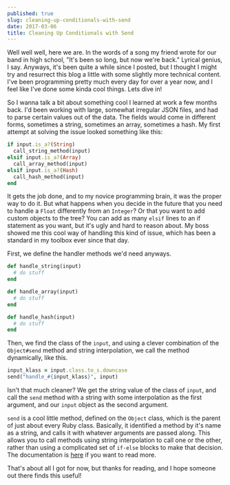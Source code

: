 ```yaml
---
published: true
slug: cleaning-up-conditionals-with-send
date: 2017-03-06
title: Cleaning Up Conditionals with Send
---
```


Well well well, here we are. In the words of a song my friend wrote for our band
in high school, "It's been so long, but now we're back." Lyrical genius, I say.
Anyways, it's been quite a while since I posted, but I thought I might try and
resurrect this blog a little with some slightly more technical content. I've
been programming pretty much every day for over a year now, and I feel like I've
done some kinda cool things. Lets dive in!

So I wanna talk a bit about something cool I learned at work a few months back.
I'd been working with large, somewhat irregular JSON files, and had to parse
certain values out of the data. The fields would come in different forms,
sometimes a string, sometimes an array, sometimes a hash. My first attempt at
solving the issue looked something like this:

```ruby
if input.is_a?(String)
  call_string_method(input)
elsif input.is_a?(Array)
  call_array_method(input)
elsif input.is_a?(Hash)
  call_hash_method(input)
end
```

It gets the job done, and to my novice programming brain, it was the proper way
to do it. But what happens when you decide in the future that you need to handle
a `Float` differently from an `Integer`? Or that you want to add custom objects
to the tree? You can add as many `elsif` lines to an if statement as you want,
but it's ugly and hard to reason about. My boss showed me this cool way of
handling this kind of issue, which has been a standard in my toolbox ever since
that day.

First, we define the handler methods we'd need anyways.

```ruby
def handle_string(input)
  # do stuff
end

def handle_array(input)
  # do stuff
end

def handle_hash(input)
  # do stuff
end
```

Then, we find the class of the `input`, and using a clever combination of the
`Object#send` method and string interpolation, we call the method dynamically,
like this.

```ruby
input_klass = input.class.to_s.downcase
send("handle_#{input_klass}", input)
```

Isn't that much cleaner? We get the string value of the class of `input`, and
call the `send` method with a string with some interpolation as the first
argument, and our `input` object as the second argument.

`send` is a cool little method, defined on the `Object` class, which is the
parent of just about every Ruby class. Basically, it identified a method by it's
name as a string, and calls it with whatever arguments are passed along. This
allows you to call methods using string interpolation to call one or the other,
rather than using a complicated set of `if-else` blocks to make that decision.
The documentation is
[here](http://ruby-doc.org/core-2.4.0/Object.html#method-i-send) if you want to
read more.

That's about all I got for now, but thanks for reading, and I hope someone out
there finds this useful!
